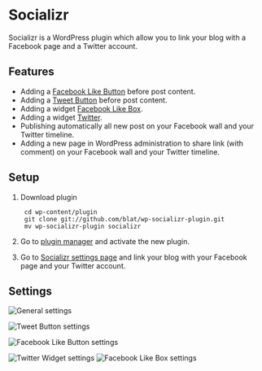 Socializr
===============

Socializr is a WordPress plugin which allow you to link your blog with a Facebook page and a Twitter account.


Features
------------------

* Adding a [Facebook Like Button](http://developers.facebook.com/docs/reference/plugins/like) before post content.
* Adding a [Tweet Button](http://twitter.com/about/resources/tweetbutton) before post content.
* Adding a widget [Facebook Like Box](http://developers.facebook.com/docs/reference/plugins/like-box).
* Adding a widget [Twitter](http://twitter.com/about/resources/widgets).
* Publishing automatically all new post on your Facebook wall and your Twitter timeline.
* Adding a new page in WordPress administration to share link (with comment) on your Facebook wall and your Twitter timeline.


Setup
------------------

1. Download plugin

        cd wp-content/plugin
        git clone git://github.com/blat/wp-socializr-plugin.git
        mv wp-socializr-plugin socializr

2. Go to [plugin manager](http://www.yoursite.com/wp-admin/plugins.php) and activate the new plugin.

3. Go to [Socializr settings page](http://www.yoursite.com/wp-admin/options-general.php?page=socializr) and link your blog with your Facebook page and your Twitter account.


Settings
------------------

![General settings](http://pix.toile-libre.org/upload/original/1288810011.png)

![Tweet Button settings](http://pix.toile-libre.org/upload/original/1288810087.png)

![Facebook Like Button settings](http://pix.toile-libre.org/upload/original/1288810056.png)

![Twitter Widget settings](http://pix.toile-libre.org/upload/original/1288810196.png) ![Facebook Like Box settings](http://pix.toile-libre.org/upload/original/1288810145.png)
